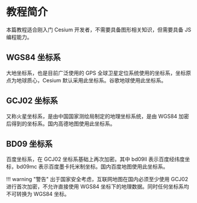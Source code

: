 # 教程简介

本篇教程适合刚入门 Cesium 开发者，不需要具备图形相关知识，但需要具备 JS 编程能力。

## WGS84 坐标系

大地坐标系，也是目前广泛使用的 GPS 全球卫星定位系统使用的坐标系，坐标原点为地球质心，Cesium 默认采用此坐标系。谷歌地球使用此坐标系。

## GCJ02 坐标系

又称火星坐标系，是由中国国家测绘局制定的地理坐标系统，是由 WGS84 加密后得到的坐标系。国内高德地图使用此坐标系。

## BD09 坐标系

百度坐标系，在 GCJ02 坐标系基础上再次加密。其中 bd09ll 表示百度经纬度坐标，bd09mc 表示百度墨卡托米制坐标。国内百度地图使用此坐标系。

!!! warning "警告"
    出于国家安全考虑，互联网地图在国内必须至少使用 GCJ02 进行首次加密，不允许直接使用 WGS84 坐标下的地理数据。同时任何坐标系均不可转换为 WGS84 坐标。